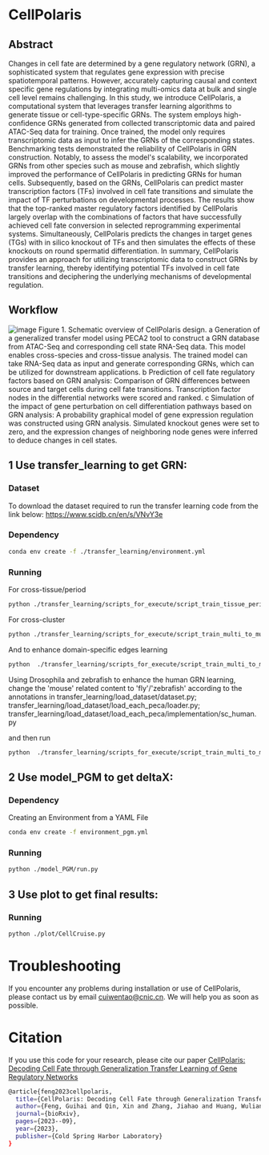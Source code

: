 # CellPolaris

## Abstract

Changes in cell fate are determined by a gene regulatory network (GRN), a sophisticated system that regulates gene expression with precise spatiotemporal patterns. However, accurately capturing causal and context specific gene regulations by integrating multi-omics data at bulk and single cell level remains challenging. In this study, we introduce CellPolaris, a computational system that leverages transfer learning algorithms to generate tissue or cell-type-specific GRNs. The system employs high-confidence GRNs generated from collected transcriptomic data and paired ATAC-Seq data for training. Once trained, the model only requires transcriptomic data as input to infer the GRNs of the corresponding states. Benchmarking tests demonstrated the reliability of CellPolaris in GRN construction. Notably, to assess the model's scalability, we incorporated GRNs from other species such as mouse and zebrafish, which slightly improved the performance of CellPolaris in predicting GRNs for human cells.  Subsequently, based on the GRNs, CellPolaris can predict master transcription factors (TFs) involved in cell fate transitions and simulate the impact of TF perturbations on developmental processes. The results show that the top-ranked master regulatory factors identified by CellPolaris largely overlap with the combinations of factors that have successfully achieved cell fate conversion in selected reprogramming experimental systems. Simultaneously, CellPolaris predicts the changes in target genes (TGs) with in silico knockout of TFs and then simulates the effects of these knockouts on round spermatid differentiation. In summary, CellPolaris provides an approach for utilizing transcriptomic data to construct GRNs by transfer learning, thereby identifying potential TFs involved in cell fate transitions and deciphering the underlying mechanisms of developmental regulation.


## Workflow


![image](https://github.com/xCompass-AI/CellPolaris/assets/49229942/c35a6212-5fee-4488-b3c4-5e53c7035d71)
Figure 1. Schematic overview of CellPolaris design. 
a Generation of a generalized transfer model using PECA2 tool to construct a GRN database from ATAC-Seq and corresponding cell state RNA-Seq data. This model enables cross-species and cross-tissue analysis. The trained model can take RNA-Seq data as input and generate corresponding GRNs, which can be utilized for downstream applications. 
b Prediction of cell fate regulatory factors based on GRN analysis: Comparison of GRN differences between source and target cells during cell fate transitions. Transcription factor nodes in the differential networks were scored and ranked. 
c Simulation of the impact of gene perturbation on cell differentiation pathways based on GRN analysis: A probability graphical model of gene expression regulation was constructed using GRN analysis. Simulated knockout genes were set to zero, and the expression changes of neighboring node genes were inferred to deduce changes in cell states.

## 1 Use transfer_learning to get GRN:

### Dataset
To download the dataset required to run the transfer learning code from the link below:
https://www.scidb.cn/en/s/VNvY3e

### Dependency

```bash
conda env create -f ./transfer_learning/environment.yml
```

### Running
For cross-tissue/period
```bash
python ./transfer_learning/scripts_for_execute/script_train_tissue_period.py
```

For cross-cluster
```bash
python ./transfer_learning/scripts_for_execute/script_train_multi_to_multi.py
```

And to enhance domain-specific edges learning
```bash
python  ./transfer_learning/scripts_for_execute/script_train_multi_to_multi_enhance_specific.py
```

Using Drosophila and zebrafish to enhance the human GRN learning, change the 'mouse' related content to 'fly'/'zebrafish' according to the annotations in 
transfer_learning/load_dataset/dataset.py; 
transfer_learning/load_dataset/load_each_peca/loader.py;
transfer_learning/load_dataset/load_each_peca/implementation/sc_human.py

and then run 
```bash
python  ./transfer_learning/scripts_for_execute/script_train_multi_to_multi_with_fly_or_zebrafiosh.py
```


## 2 Use model_PGM to get deltaX:

### Dependency
Creating an Environment from a YAML File
```bash
conda env create -f environment_pgm.yml
```
### Running
```bash
python ./model_PGM/run.py
```

## 3 Use plot to get final results:
### Running
```bash
python ./plot/CellCruise.py
```

# Troubleshooting
If you encounter any problems during installation or use of CellPolaris, please contact us by email cuiwentao@cnic.cn. We will help you as soon as possible.

# Citation
If you use this code for your research, please cite our paper [CellPolaris: Decoding Cell Fate through Generalization Transfer Learning of Gene Regulatory Networks](https://biorxiv.org/content/10.1101/2023.09.25.559244v1.abstract)
```bash
@article{feng2023cellpolaris,
  title={CellPolaris: Decoding Cell Fate through Generalization Transfer Learning of Gene Regulatory Networks},
  author={Feng, Guihai and Qin, Xin and Zhang, Jiahao and Huang, Wuliang and Zhang, Yiyang and Cui, Wentao and Li, Shirui and Chen, Yao and Liu, Wenhao and Tian, Yao and others},
  journal={bioRxiv},
  pages={2023--09},
  year={2023},
  publisher={Cold Spring Harbor Laboratory}
}
```
